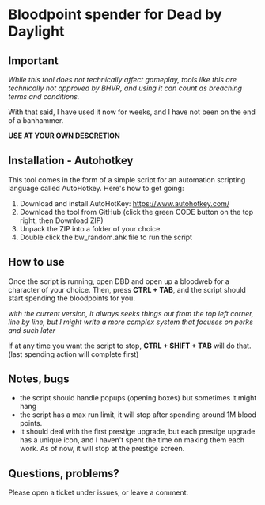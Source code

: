 # Bloodpoint spender for Dead by Daylight

## Important
*While this tool does not technically affect gameplay, tools like this are technically not approved by BHVR,
and using it can count as breaching terms and conditions.*

With that said, I have used it now for weeks, and I have not been on the end of a banhammer.

**USE AT YOUR OWN DESCRETION**

## Installation - Autohotkey
This tool comes in the form of a simple script for an automation scripting language called AutoHotkey.
Here's how to get going:
1. Download and install AutoHotKey: https://www.autohotkey.com/
2. Download the tool from GitHub (click the green CODE button on the top right, then Download ZIP)
3. Unpack the ZIP into a folder of your choice.
4. Double click the bw_random.ahk file to run the script

## How to use
Once the script is running, open DBD and open up a bloodweb for a character of your choice.
Then, press **CTRL + TAB**, and the script should start spending the bloodpoints for you.

*with the current version, it always seeks things out from the top left corner, line by line, but I might write
a more complex system that focuses on perks and such later*

If at any time you want the script to stop, **CTRL + SHIFT + TAB** will do that. (last spending action will complete first)

## Notes, bugs
- the script should handle popups (opening boxes) but sometimes it might hang
- the script has a max run limit, it will stop after spending around 1M blood points.
- It should deal with the first prestige upgrade, but each prestige upgrade has a unique icon, and I haven't spent the time on making them each work. As of now, it will stop at the prestige screen.

## Questions, problems?
Please open a ticket under issues, or leave a comment.